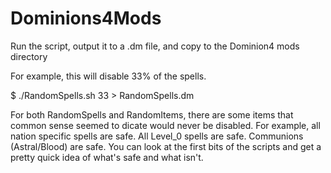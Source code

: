 # Dominions4Mods
Run the script, output it to a .dm file, and copy to the Dominion4 mods directory

For example, this will disable 33% of the spells.

$ ./RandomSpells.sh 33 > RandomSpells.dm

For both RandomSpells and RandomItems, there are some items that common sense seemed to dicate would never be disabled. For example, all nation specific spells are safe. All Level_0 spells are safe. Communions (Astral/Blood) are safe. You can look at the first bits of the scripts and get a pretty quick idea of what's safe and what isn't.
